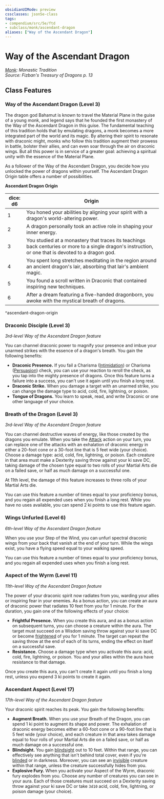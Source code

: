 ```yaml
---
obsidianUIMode: preview
cssclasses: json5e-class
tags:
- compendium/src/5e/ftd
- subclass/monk/ascendant-dragon
aliases: ["Way of the Ascendant Dragon"]
---
```

# Way of the Ascendant Dragon
*[Monk](monk.md): Monastic Tradition*  
*Source: Fizban's Treasury of Dragons p. 13*  


## Class Features

### Way of the Ascendant Dragon (Level 3)

The dragon god Bahamut is known to travel the Material Plane in the guise of a young monk, and legend says that he founded the first monastery of the Way of the Ascendant Dragon in this guise. The fundamental teaching of this tradition holds that by emulating dragons, a monk becomes a more integrated part of the world and its magic. By altering their spirit to resonate with draconic might, monks who follow this tradition augment their prowess in battle, bolster their allies, and can even soar through the air on draconic wings. But all this power is in service of a greater goal: achieving a spiritual unity with the essence of the Material Plane.

As a follower of the Way of the Ascendant Dragon, you decide how you unlocked the power of dragons within yourself. The Ascendant Dragon Origin table offers a number of possibilities.

**Ascendant Dragon Origin**

| dice: d6 | Origin |
|----------|--------|
| 1 | You honed your abilities by aligning your spirit with a dragon's world-altering power. |
| 2 | A dragon personally took an active role in shaping your inner energy. |
| 3 | You studied at a monastery that traces its teachings back centuries or more to a single dragon's instruction, or one that is devoted to a dragon god. |
| 4 | You spent long stretches meditating in the region around an ancient dragon's lair, absorbing that lair's ambient magic. |
| 5 | You found a scroll written in Draconic that contained inspiring new techniques. |
| 6 | After a dream featuring a five-handed dragonborn, you awoke with the mystical breath of dragons. |
^ascendant-dragon-origin

### Draconic Disciple (Level 3)

*3rd-level Way of the Ascendant Dragon feature*

You can channel draconic power to magnify your presence and imbue your unarmed strikes with the essence of a dragon's breath. You gain the following benefits:

- **Draconic Presence.** If you fail a Charisma ([Intimidation](/2-Mechanics/CLI/rules/skills.md#Intimidation)) or Charisma ([Persuasion](/2-Mechanics/CLI/rules/skills.md#Persuasion)) check, you can use your reaction to reroll the check, as you tap into the mighty presence of dragons. Once this feature turns a failure into a success, you can't use it again until you finish a long rest.  
- **Draconic Strike.** When you damage a target with an unarmed strike, you can change the damage type to acid, cold, fire, lightning, or poison.  
- **Tongue of Dragons.** You learn to speak, read, and write Draconic or one other language of your choice.  

### Breath of the Dragon (Level 3)

*3rd-level Way of the Ascendant Dragon feature*

You can channel destructive waves of energy, like those created by the dragons you emulate. When you take the [Attack](/2-Mechanics/CLI/rules/actions.md#Attack) action on your turn, you can replace one of the attacks with an exhalation of draconic energy in either a 20-foot cone or a 30-foot line that is 5 feet wide (your choice). Choose a damage type: acid, cold, fire, lightning, or poison. Each creature in that area must make a Dexterity saving throw against your ki save DC, taking damage of the chosen type equal to two rolls of your Martial Arts die on a failed save, or half as much damage on a successful one.

At 11th level, the damage of this feature increases to three rolls of your Martial Arts die.

You can use this feature a number of times equal to your proficiency bonus, and you regain all expended uses when you finish a long rest. While you have no uses available, you can spend 2 ki points to use this feature again.

### Wings Unfurled (Level 6)

*6th-level Way of the Ascendant Dragon feature*

When you use your Step of the Wind, you can unfurl spectral draconic wings from your back that vanish at the end of your turn. While the wings exist, you have a flying speed equal to your walking speed.

You can use this feature a number of times equal to your proficiency bonus, and you regain all expended uses when you finish a long rest.

### Aspect of the Wyrm (Level 11)

*11th-level Way of the Ascendant Dragon feature*

The power of your draconic spirit now radiates from you, warding your allies or inspiring fear in your enemies. As a bonus action, you can create an aura of draconic power that radiates 10 feet from you for 1 minute. For the duration, you gain one of the following effects of your choice:

- **Frightful Presence.** When you create this aura, and as a bonus action on subsequent turns, you can choose a creature within the aura. The target must succeed on a Wisdom saving throw against your ki save DC or become [frightened](/2-Mechanics/CLI/rules/conditions.md#frightened) of you for 1 minute. The target can repeat the saving throw at the end of each of its turns, ending the effect on itself on a successful save.  
- **Resistance.** Choose a damage type when you activate this aura: acid, cold, fire, lightning, or poison. You and your allies within the aura have resistance to that damage.  

Once you create this aura, you can't create it again until you finish a long rest, unless you expend 3 ki points to create it again.

### Ascendant Aspect (Level 17)

*17th-level Way of the Ascendant Dragon feature*

Your draconic spirit reaches its peak. You gain the following benefits:

- **Augment Breath.** When you use your Breath of the Dragon, you can spend 1 ki point to augment its shape and power. The exhalation of draconic energy becomes either a 60-foot cone or a 90-foot line that is 5 feet wide (your choice), and each creature in that area takes damage equal to four rolls of your Martial Arts die on a failed save, or half as much damage on a successful one.  
- **Blindsight.** You gain [blindsight](/2-Mechanics/CLI/rules/senses.md#blindsight) out to 10 feet. Within that range, you can effectively see anything that isn't behind total cover, even if you're [blinded](/2-Mechanics/CLI/rules/conditions.md#blinded) or in darkness. Moreover, you can see an [invisible](/2-Mechanics/CLI/rules/conditions.md#invisible) creature within that range, unless the creature successfully hides from you.  
- **Explosive Fury.** When you activate your Aspect of the Wyrm, draconic fury explodes from you. Choose any number of creatures you can see in your aura. Each of those creatures must succeed on a Dexterity saving throw against your ki save DC or take `3d10` acid, cold, fire, lightning, or poison damage (your choice).